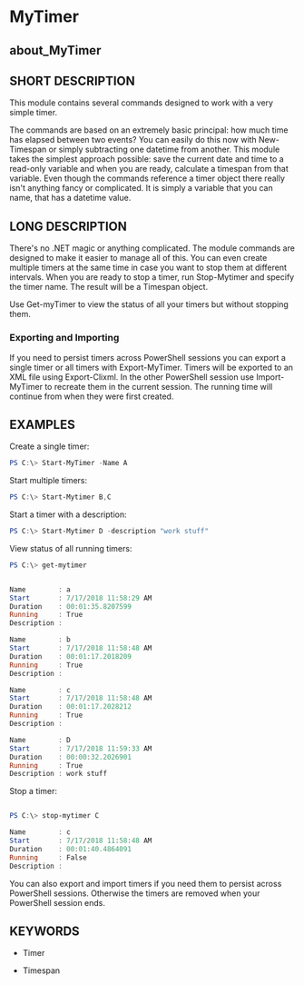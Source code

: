 # MyTimer
## about_MyTimer

## SHORT DESCRIPTION

This module contains several commands designed to work with a very simple timer.

The commands are based on an extremely basic principal: how much time has elapsed between two events? You can easily do this now with New-Timespan or simply subtracting one datetime from another. This module takes the simplest approach possible: save the current date and time to a read-only variable and when you are ready, calculate a timespan from that variable. Even though the commands reference a timer object there really isn't anything fancy or complicated. It is simply a variable that you can name, that has a datetime value.

## LONG DESCRIPTION

There's no .NET magic or anything complicated. The module commands are designed to make it easier to manage all of this. You can even create multiple timers at the same time in case you want to stop them at different intervals. When you are ready to stop a timer, run Stop-Mytimer and specify the timer name. The result will be a Timespan object.

Use Get-myTimer to view the status of all your timers but without stopping them.

### Exporting and Importing

If you need to persist timers across PowerShell sessions you can export a single timer or all timers with Export-MyTimer. Timers will be exported to an XML file using Export-Clixml. In the other PowerShell session use Import-MyTimer to recreate them in the current session. The running time will continue from when they were first created.

## EXAMPLES

Create a single timer:

```powershell
PS C:\> Start-MyTimer -Name A
```

Start multiple timers:

```powershell
PS C:\> Start-Mytimer B,C
```

Start a timer with a description:

```powershell
PS C:\> Start-Mytimer D -description "work stuff"
```

View status of all running timers:

```powershell
PS C:\> get-mytimer


Name        : a
Start       : 7/17/2018 11:58:29 AM
Duration    : 00:01:35.8207599
Running     : True
Description : 

Name        : b
Start       : 7/17/2018 11:58:48 AM
Duration    : 00:01:17.2018209
Running     : True
Description : 

Name        : c
Start       : 7/17/2018 11:58:48 AM
Duration    : 00:01:17.2028212
Running     : True
Description : 

Name        : D
Start       : 7/17/2018 11:59:33 AM
Duration    : 00:00:32.2026901
Running     : True
Description : work stuff
```

Stop a timer:

```powershell

PS C:\> stop-mytimer C

Name        : c
Start       : 7/17/2018 11:58:48 AM
Duration    : 00:01:40.4864091
Running     : False
Description :
```

You can also export and import timers if you need them to persist across PowerShell sessions. Otherwise the timers are removed when your PowerShell session ends.

## KEYWORDS

- Timer

- Timespan

